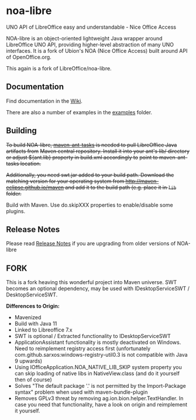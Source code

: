 # noa-libre
UNO API of LibreOffice easy and understandable - Nice Office Access

NOA-libre is an object-oriented lightweight Java wrapper around LibreOffice UNO API, providing higher-level abstraction of 
many UNO interfaces. It is a fork of Ubion's NOA (Nice Office Access) built around API of OpenOffice.org.

This again is a fork of LibreOffice/noa-libre.

## Documentation

Find documentation in the [Wiki](https://github.com/LibreOffice/noa-libre/wiki).

There are also a number of examples in the [examples](https://github.com/LibreOffice/noa-libre/tree/master/examples) folder.

## Building

~~To build NOA-libre, [maven-ant-tasks](https://maven.apache.org/ant-tasks/) is needed to pull LibreOffice Java artifacts from~~
~~Maven central repository. Install it into your ant's lib/ directory or adjust ${ant.lib} property in build.xml accordingly to~~ 
~~point to maven-ant-tasks location.~~

~~Additionally, you need swt.jar added to your build path. Download the matching version for your operating system from http://maven-eclipse.github.io/maven and add it to the build path (e.g. place it in `lib` folder.~~

Build with Maven. Use do.skipXXX properties to enable/disable some plugins. 

## Release Notes

Please read [Release Notes](https://github.com/LibreOffice/noa-libre/releases/tag/v3.0.0) if you are upgrading from older versions of NOA-libre


## FORK

This is a fork heaving this wonderful project into Maven universe.
SWT becomes an optional dependency, may be used with IDesktopServiceSWT / DesktopServiceSWT.

**Differences to Origin:**
* Mavenized
* Build with Java 11
* Linked to Libreoffice 7.x
* SWT is optional / Extracted functionality to IDesktopServiceSWT
* ApplicationAssistant functionality is mostly deactivated on Windows.
  Need to reimplement registry access first (unfortunately com.github.sarxos:windows-registry-util0.3 is not compatible with Java 9 upwards)
* Using IOfficeApplication.NOA_NATIVE_LIB_SKIP system property you can skip loading of native libs in NativeView.class (and do it yourself then of course)
* Solves "The default package '.' is not permitted by the Import-Package syntax" problem when used with maven-bundle-plugin
* Removes GPLv3 threat by removing ag.ion.bion.helper.TextHandler. In case you need that functionality, have a look on origin and reimplement it yourself.


